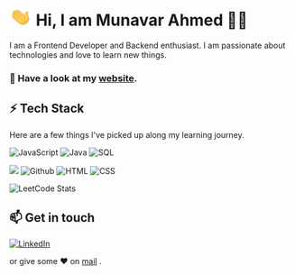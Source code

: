 
# <img src="https://raw.githubusercontent.com/ABSphreak/ABSphreak/master/gifs/Hi.gif" height="32px" width="40px"> Hi, I am Munavar Ahmed 👨‍💻

I am a Frontend Developer and Backend enthusiast. I am passionate about technologies and love to learn new things.

### 🔭 Have a look at my [website]().


## ⚡ Tech Stack

Here are a few things I've picked up along my learning journey.


  ![JavaScript](https://img.shields.io/badge/JavaScript-F7DF1E?style=for-the-badge&logo=javascript&logoColor=black)   ![Java](https://img.shields.io/badge/Java-ED8B00?style=for-the-badge&logo=java&logoColor=white) ![SQL](https://img.shields.io/badge/-SQL-000?style=for-the-badge&logo=MySQL&logoColor=4479A1)
  

 ![](https://img.shields.io/badge/git%20-%23F05033.svg?&style=for-the-badge&logo=git&logoColor=white)  ![Github](https://img.shields.io/badge/github%20-%23121011.svg?&style=for-the-badge&logo=github&logoColor=white)
 ![HTML](https://img.shields.io/badge/HTML5-E34F26?style=for-the-badge&logo=html5&logoColor=white) ![CSS](https://img.shields.io/badge/CSS-239120?&style=for-the-badge&logo=css3&logoColor=white)
 
 
![LeetCode Stats](https://leetcard.jacoblin.cool/munavar-123?theme=nord&font=PT%20Sans)

## 📫 Get in touch
[![LinkedIn](https://img.shields.io/badge/LinkedIn-0077B5?style=for-the-badge&logo=linkedin&logoColor=white)](https://www.linkedin.com/in/munavar-ahmed-b903812a3/) 


 or give some ♥ on [mail](mailto:munavarahmedproject@gmail.com) .






 

